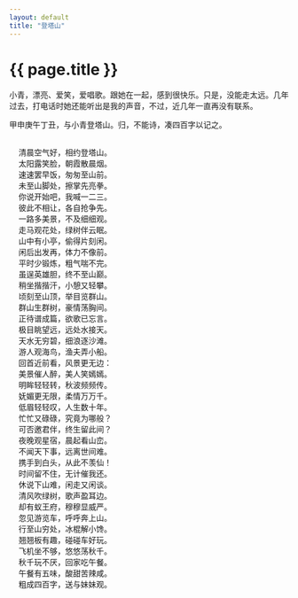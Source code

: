 ```yaml
---
layout: default
title: "登塔山"
---
```


# {{ page.title }}

小青，漂亮、爱笑，爱唱歌。跟她在一起，感到很快乐。只是，没能走太远。几年过去，打电话时她还能听出是我的声音，不过，近几年一直再没有联系。

甲申庚午丁丑，与小青登塔山。归，不能诗，凑四百字以记之。  
 

<pre>  
  清晨空气好，相约登塔山。  
  太阳露笑脸，朝霞散晨烟。  
  速速罢早饭，匆匆至山前。  
  未至山脚处，擦掌先亮拳。  
  你说开始吧，我喊一二三。  
  彼此不相让，各自抢争先。  
  一路多美景，不及细细观。  
  走马观花处，绿树伴云眠。  
  山中有小亭，偷得片刻闲。  
  闲后出发再，体力不像前。  
  平时少锻炼，粗气喘不完。  
  虽逞英雄胆，终不至山巅。  
  稍坐揩揩汗，小憩又轻攀。  
  顷刻至山顶，举目览群山。  
  群山生群树，豪情荡胸间。  
  正待谱成篇，欲歌已忘言。  
  极目眺望远，远处水接天。  
  天水无穷碧，细浪逐沙滩。
  游人观海鸟，渔夫弄小船。
  回首近前看，风景更无边：  
  美景催人醉，美人笑嫣嫣。  
  明眸轻轻转，秋波频频传。  
  妩媚更无限，柔情万万千。  
  低眉轻轻叹，人生数十年。  
  忙忙又碌碌，究竟为哪般？  
  可否邀君伴，终生留此间？  
  夜晚观星宿，晨起看山峦。  
  不闻天下事，远离世间难。  
  携手到白头，从此不羡仙！  
  时间留不住，无计催我还。  
  休说下山难，闲走又闲谈。  
  清风吹绿树，歌声盈耳边。  
  却有蚁王府，穆穆显威严。  
  忽见游览车，呼呼奔上山。  
  行至山穷处，冰棍解小馋。  
  翘翘板有趣，碰碰车好玩。  
  飞机坐不够，悠悠荡秋千。  
  秋千玩不厌，回家吃午餐。  
  午餐有五味，酸甜苦辣咸。  
  粗成四百字，送与妹妹观。 
</pre>

